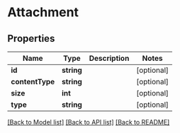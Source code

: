 # Attachment

## Properties
Name | Type | Description | Notes
------------ | ------------- | ------------- | -------------
**id** | **string** |  | [optional] 
**contentType** | **string** |  | [optional] 
**size** | **int** |  | [optional] 
**type** | **string** |  | [optional] 

[[Back to Model list]](../README.md#documentation-for-models) [[Back to API list]](../README.md#documentation-for-api-endpoints) [[Back to README]](../README.md)


